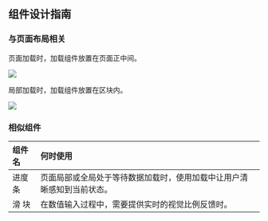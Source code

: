 ## 组件设计指南


### 与页面布局相关

页面加载时，加载组件放置在页面正中间。

![](https://oteam-tdesign-1258344706.cos.ap-guangzhou.myqcloud.com/site/design/%E8%BF%9B%E5%BA%A6%E6%9D%A1-%E5%B8%83%E5%B1%80-%E4%B8%AD%E9%97%B4@2x.png)

局部加载时，加载组件放置在区块内。

![](https://oteam-tdesign-1258344706.cos.ap-guangzhou.myqcloud.com/site/design/%E8%BF%9B%E5%BA%A6%E6%9D%A1-%E5%B8%83%E5%B1%80-%E5%8C%BA%E5%9D%97%E5%86%85@2x.png)

### 相似组件

| 组件名 | 何时使用                                                               |
| :----- | :--------------------------------------------------------------------- |
| 进度条 | 页面局部或全局处于等待数据加载时，使用加载中让用户清晰感知到当前状态。 |
| 滑 块  | 在数值输入过程中，需要提供实时的视觉比例反馈时。                       |


